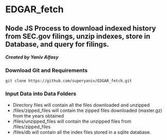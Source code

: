 # 
# EDGAR_fetch
## Node JS Process to download indexed history from SEC.gov filings, unzip indexes, store in Database, and query for filings.

#### *Created by Yaniv Alfasy*

### Download Git and Requirements

    git clone https://github.com/superyaniv/EDGAR_fetch.git

### Input Data into Data Folders
* Directory files will contain all the files downloaded and unzipped
* /files/zipped_files will contain the zipped files downloaded (master.gz) from the years obtained
* /files/unzipped_files will contain the unzipped files from /files/zipped_files
* /files/db will contain all the index files stored in a sqlite database.

